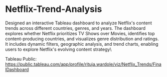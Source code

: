 # Netflix-Trend-Analysis

Designed an interactive Tableau dashboard to analyze Netflix's content trends across different countries, genres, and years. The dashboard explores whether Netflix prioritizes TV Shows over Movies, identifies top content-producing countries, and visualizes genre distribution and ratings. It includes dynamic filters, geographic analysis, and trend charts, enabling users to explore Netflix's evolving content strategy\

Tableau Public: https://public.tableau.com/app/profile/rituja.wardole/viz/Netflix_Trends/FinalDashboard
